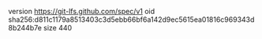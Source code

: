 version https://git-lfs.github.com/spec/v1
oid sha256:d811c1179a8513403c3d5ebb66bf6a142d9ec5615ea01816c969343d8b244b7e
size 440
